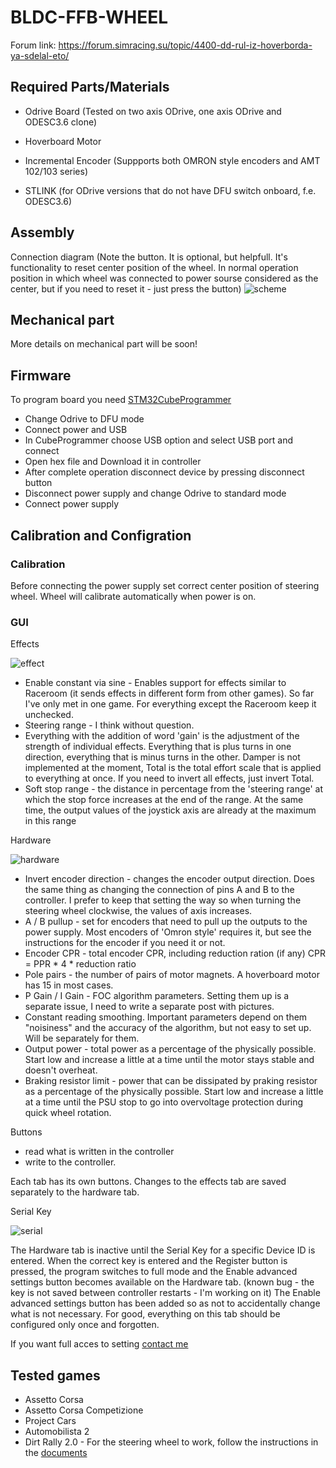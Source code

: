 # BLDC-FFB-WHEEL

Forum link:
https://forum.simracing.su/topic/4400-dd-rul-iz-hoverborda-ya-sdelal-eto/


## Required Parts/Materials

* Odrive Board (Tested on two axis ODrive, one axis ODrive and ODESC3.6 clone)
* Hoverboard Motor
* Incremental Encoder (Suppports both OMRON style encoders and AMT 102/103 series)

* STLINK (for ODrive versions that do not have DFU switch onboard, f.e. ODESC3.6)

## Assembly

Connection diagram (Note the button. It is optional, but helpfull. It's functionality to reset center position of the wheel. In normal operation position in which wheel was connected to power sourse considered as the center, but if you need to reset it - just press the button)
![scheme](screen/scheme.jpg)

## Mechanical part

More details on mechanical part will be soon!

## Firmware

To program board you need [STM32CubeProgrammer](https://www.st.com/en/development-tools/stm32cubeprog.html)
* Change Odrive to DFU mode
* Connect power and USB
* In CubeProgrammer choose USB option and select USB port and connect
* Open hex file and Download it in controller
* After complete operation disconnect device by pressing disconnect button
* Disconnect power supply and change Odrive to standard mode
* Connect power supply

## Calibration and Configration

### Calibration

Before connecting the power supply set correct center position of steering wheel. Wheel will calibrate automatically when power is on.

### GUI 

Effects

![effect](screen/guieffects.jpg)

* Enable constant via sine - Enables support for effects similar to Raceroom (it sends effects in different form from other games). So far I've only met in one game. For everything except the Raceroom keep it unchecked.
* Steering range - I think without question.
* Everything with the addition of word 'gain' is the adjustment of the strength of individual effects. Everything that is plus turns in one direction, everything that is minus turns in the other. Damper is not implemented at the moment, Total is the total effort scale that is applied to everything at once. If you need to invert all effects, just invert Total.
* Soft stop range - the distance in percentage from the 'steering range' at which the stop force increases at the end of the range. At the same time, the output values ​​​​of the joystick axis are already at the maximum in this range

Hardware

![hardware](screen/guihardware.jpg)

* Invert encoder direction - changes the encoder output direction. Does the same thing as changing the connection of pins A and B to the controller. I prefer to keep that setting the way so when turning the steering wheel clockwise, the values of axis increases.
* A / B pullup - set for encoders that need to pull up the outputs to the power supply. Most encoders of 'Omron style' requires it, but see the instructions for the encoder if you need it or not.
* Encoder CPR - total encoder CPR, including reduction ration (if any) CPR = PPR * 4 * reduction ratio
* Pole pairs - the number of pairs of motor magnets. A hoverboard motor has 15 in most cases.
* P Gain / I Gain - FOC algorithm parameters. Setting them up is a separate issue, I need to write a separate post with pictures.
* Constant reading smoothing. Important parameters depend on them "noisiness" and the accuracy of the algorithm, but not easy to set up. Will be separately for them.
* Output power - total power as a percentage of the physically possible. Start low and increase a little at a time until the motor stays stable and doesn't overheat.
* Braking resistor limit - power that can be dissipated by praking resistor as a percentage of the physically possible. Start low and increase a little at a time until the PSU stop to go into overvoltage protection during quick wheel rotation.

Buttons 
* read what is written in the controller 
* write to the controller.

Each tab has its own buttons. Changes to the effects tab are saved separately to the hardware tab.

Serial Key

![serial](screen/guiserial.jpg)

The Hardware tab is inactive until the Serial Key for a specific Device ID is entered.
When the correct key is entered and the Register button is pressed, the program switches to full mode and the Enable advanced settings button becomes available on the Hardware tab. (known bug - the key is not saved between controller restarts - I'm working on it)
The Enable advanced settings button has been added so as not to accidentally change what is not necessary. For good, everything on this tab should be configured only once and forgotten.

If you want full acces to setting [contact me](mailto:olukelo.company@gmail.com)


## Tested games

* Assetto Corsa
* Assetto Corsa Competizione
* Project Cars
* Automobilista 2
* Dirt Rally 2.0 - For the steering wheel to work, follow the instructions in the [documents](/docs/codemasters_games.md)